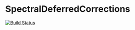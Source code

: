 # SpectralDeferredCorrections

[![Build Status](https://github.com/lisawim/SpectralDeferredCorrections.jl/actions/workflows/CI.yml/badge.svg?branch=main)](https://github.com/lisawim/SpectralDeferredCorrections.jl/actions/workflows/CI.yml?query=branch%3Amain)
